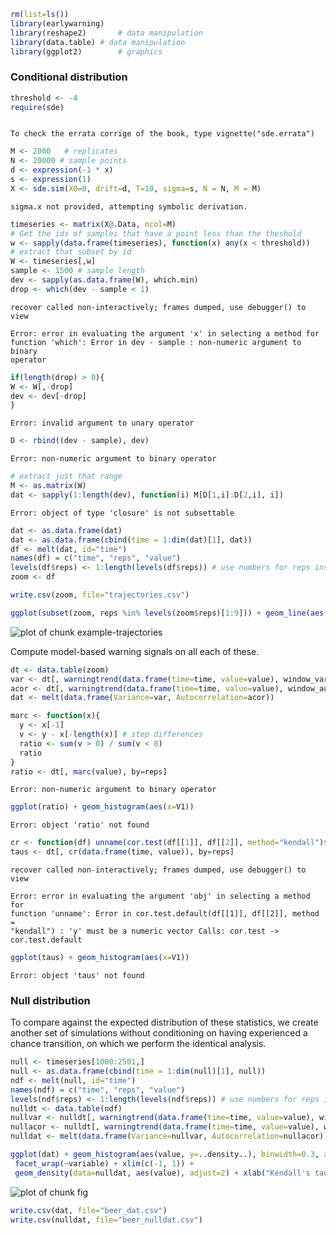 

 

```r
rm(list=ls())
library(earlywarning)
library(reshape2)		# data manipulation
library(data.table)	# data manipulation
library(ggplot2)		# graphics
```




### Conditional distribution




```r
threshold <- -4
require(sde)
```

```

To check the errata corrige of the book, type vignette("sde.errata")
```

```r
M <- 2000   # replicates
N <- 20000 # sample points
d <- expression(-1 * x)
s <- expression(1)
X <- sde.sim(X0=0, drift=d, T=10, sigma=s, N = N, M = M)
```

```
sigma.x not provided, attempting symbolic derivation.
```

```r
timeseries <- matrix(X@.Data, ncol=M)
# Get the ids of samples that have a point less than the theshold
w <- sapply(data.frame(timeseries), function(x) any(x < threshold))
# extract that subset by id 
W <- timeseries[,w]
sample <- 1500 # sample length
dev <- sapply(as.data.frame(W), which.min)
drop <- which(dev - sample < 1)
```

```
recover called non-interactively; frames dumped, use debugger() to view
```

```
Error: error in evaluating the argument 'x' in selecting a method for
function 'which': Error in dev - sample : non-numeric argument to binary
operator
```

```r
if(length(drop) > 0){
W <- W[,-drop]
dev <- dev[-drop]
}
```

```
Error: invalid argument to unary operator
```

```r
D <- rbind((dev - sample), dev)
```

```
Error: non-numeric argument to binary operator
```

```r
# extract just that range
M <- as.matrix(W)
dat <- sapply(1:length(dev), function(i) M[D[1,i]:D[2,i], i])
```

```
Error: object of type 'closure' is not subsettable
```

```r
dat <- as.data.frame(dat)
dat <- as.data.frame(cbind(time = 1:dim(dat)[1], dat))
df <- melt(dat, id="time")
names(df) = c("time", "reps", "value")
levels(df$reps) <- 1:length(levels(df$reps)) # use numbers for reps instead of V1, V2, etc
zoom <- df
```




```r
write.csv(zoom, file="trajectories.csv")
```



```r
ggplot(subset(zoom, reps %in% levels(zoom$reps)[1:9])) + geom_line(aes(time, value)) + facet_wrap(~reps, scales="free")
```

![plot of chunk example-trajectories](http://farm9.staticflickr.com/8254/8661129777_f093735b9b_o.png) 


Compute model-based warning signals on all each of these.  


```r
dt <- data.table(zoom)
var <- dt[, warningtrend(data.frame(time=time, value=value), window_var), by=reps]$V1
acor <- dt[, warningtrend(data.frame(time=time, value=value), window_autocorr), by=reps]$V1
dat <- melt(data.frame(Variance=var, Autocorrelation=acor))
```




```r
marc <- function(x){
  y <- x[-1]
  v <- y - x[-length(x)] # step differences
  ratio <- sum(v > 0) / sum(v < 0)
  ratio
}
ratio <- dt[, marc(value), by=reps]
```

```
Error: non-numeric argument to binary operator
```

```r
ggplot(ratio) + geom_histogram(aes(x=V1))
```

```
Error: object 'ratio' not found
```



```r
cr <- function(df) unname(cor.test(df[[1]], df[[2]], method="kendall")$estimate)
taus <- dt[, cr(data.frame(time, value)), by=reps]
```

```
recover called non-interactively; frames dumped, use debugger() to view
```

```
Error: error in evaluating the argument 'obj' in selecting a method for
function 'unname': Error in cor.test.default(df[[1]], df[[2]], method =
"kendall") : 'y' must be a numeric vector Calls: cor.test ->
cor.test.default
```

```r
ggplot(taus) + geom_histogram(aes(x=V1))
```

```
Error: object 'taus' not found
```



### Null distribution 

To compare against the expected distribution of these statistics, we create another set of simulations without conditioning on having experienced a chance transition, on which we perform the identical analysis.  


```r
null <- timeseries[1000:2501,]
null <- as.data.frame(cbind(time = 1:dim(null)[1], null))
ndf <- melt(null, id="time")
names(ndf) = c("time", "reps", "value")
levels(ndf$reps) <- 1:length(levels(ndf$reps)) # use numbers for reps instead of V1, V2, etc
nulldt <- data.table(ndf)
nullvar <- nulldt[, warningtrend(data.frame(time=time, value=value), window_var), by=reps]$V1
nullacor <- nulldt[, warningtrend(data.frame(time=time, value=value), window_autocorr), by=reps]$V1
nulldat <- melt(data.frame(Variance=nullvar, Autocorrelation=nullacor))
```



```r
ggplot(dat) + geom_histogram(aes(value, y=..density..), binwidth=0.3, alpha=.5) +
 facet_wrap(~variable) + xlim(c(-1, 1)) + 
 geom_density(data=nulldat, aes(value), adjust=2) + xlab("Kendall's tau") + theme_bw()
```

![plot of chunk fig](http://farm9.staticflickr.com/8250/8662228872_088be3f52b_o.png) 








```r
write.csv(dat, file="beer_dat.csv")
write.csv(nulldat, file="beer_nulldat.csv")
```

